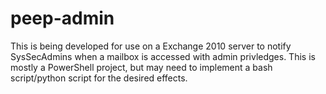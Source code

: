 # peep-admin
This is being developed for use on a Exchange 2010 server to notify SysSecAdmins when a mailbox is accessed with admin privledges. This is mostly a PowerShell project, but may need to implement a bash script/python script for the desired effects.
